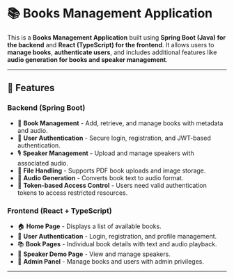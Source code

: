 # 📚 Books Management Application

This is a **Books Management Application** built using **Spring Boot (Java) for the backend** and **React (TypeScript) for the frontend**. It allows users to **manage books**, **authenticate users**, and includes additional features like **audio generation for books and speaker management**.

---

## 🚀 Features

### **Backend (Spring Boot)**
- 📖 **Book Management** - Add, retrieve, and manage books with metadata and audio.
- 🔑 **User Authentication** - Secure login, registration, and JWT-based authentication.
- 🎙 **Speaker Management** - Upload and manage speakers with associated audio.
- 📂 **File Handling** - Supports PDF book uploads and image storage.
- 🎵 **Audio Generation** - Converts book text to audio format.
- 🔐 **Token-based Access Control** - Users need valid authentication tokens to access restricted resources.

### **Frontend (React + TypeScript)**
- 🏠 **Home Page** - Displays a list of available books.
- 👤 **User Authentication** - Login, registration, and profile management.
- 📚 **Book Pages** - Individual book details with text and audio playback.
- 🎤 **Speaker Demo Page** - View and manage speakers.
- 🔧 **Admin Panel** - Manage books and users with admin privileges.

---
